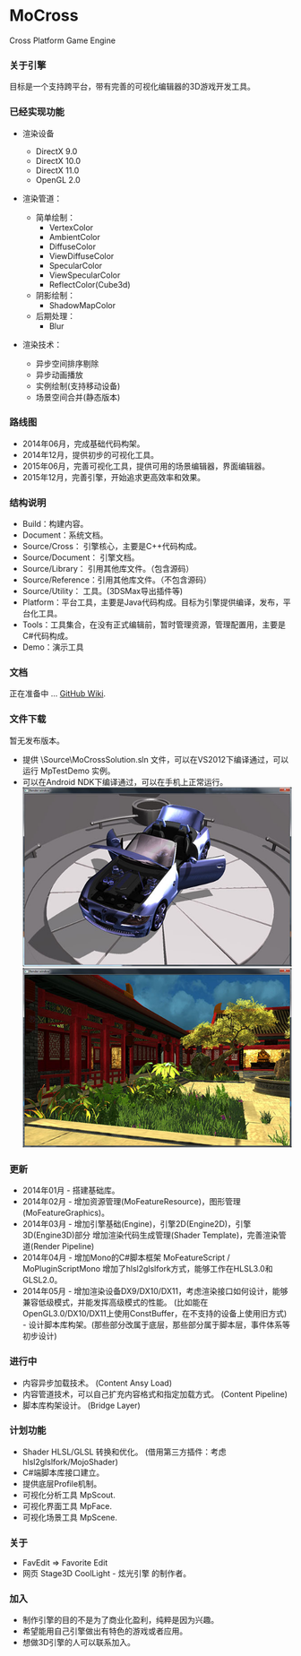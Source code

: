 MoCross
=======

Cross Platform Game Engine

### 关于引擎

目标是一个支持跨平台，带有完善的可视化编辑器的3D游戏开发工具。

### 已经实现功能

- 渲染设备
   - DirectX 9.0
   - DirectX 10.0
   - DirectX 11.0
   - OpenGL 2.0

- 渲染管道：
   - 简单绘制：
      - VertexColor
      - AmbientColor
      - DiffuseColor
      - ViewDiffuseColor
      - SpecularColor
      - ViewSpecularColor
      - ReflectColor(Cube3d)
   - 阴影绘制：
      - ShadowMapColor
   - 后期处理：
      - Blur

- 渲染技术：
   - 异步空间排序剔除
   - 异步动画播放
   - 实例绘制(支持移动设备)
   - 场景空间合并(静态版本)

### 路线图

- 2014年06月，完成基础代码构架。
- 2014年12月，提供初步的可视化工具。
- 2015年06月，完善可视化工具，提供可用的场景编辑器，界面编辑器。
- 2015年12月，完善引擎，开始追求更高效率和效果。

### 结构说明

- Build：构建内容。
- Document：系统文档。
- Source/Cross：    引擎核心，主要是C++代码构成。
- Source/Document： 引擎文档。
- Source/Library：  引用其他库文件。（包含源码）
- Source/Reference：引用其他库文件。（不包含源码）
- Source/Utility：  工具。(3DSMax导出插件等)
- Platform：平台工具，主要是Java代码构成。目标为引擎提供编译，发布，平台化工具。
- Tools：工具集合，在没有正式编辑前，暂时管理资源，管理配置用，主要是C#代码构成。
- Demo：演示工具

### 文档

正在准备中 ...
[GitHub Wiki](https://github.com/favedit/MoCross/wiki).

### 文件下载

暂无发布版本。
- 提供 \Source\MoCrossSolution.sln 文件，可以在VS2012下编译通过，可以运行 MpTestDemo 实例。
- 可以在Android NDK下编译通过，可以在手机上正常运行。
![MoCross](/Document/Resource/TestDemo01.jpg)
![MoCross](/Document/Resource/TestDemo02.jpg)

### 更新

- 2014年01月 - 搭建基础库。
- 2014年02月 - 增加资源管理(MoFeatureResource)，图形管理(MoFeatureGraphics)。 
- 2014年03月 - 增加引擎基础(Engine)，引擎2D(Engine2D)，引擎3D(Engine3D)部分
               增加渲染代码生成管理(Shader Template)，完善渲染管道(Render Pipeline)
- 2014年04月 - 增加Mono的C#脚本框架 MoFeatureScript / MoPluginScriptMono
               增加了hlsl2glslfork方式，能够工作在HLSL3.0和GLSL2.0。
- 2014年05月 - 增加渲染设备DX9/DX10/DX11，考虑渲染接口如何设计，能够兼容低级模式，并能发挥高级模式的性能。
               (比如能在OpenGL3.0/DX10/DX11上使用ConstBuffer，在不支持的设备上使用旧方式)
             - 设计脚本库构架。(那些部分改属于底层，那些部分属于脚本层，事件体系等初步设计)

### 进行中

- 内容异步加载技术。 (Content Ansy Load)
- 内容管道技术，可以自己扩充内容格式和指定加载方式。 (Content Pipeline)
- 脚本库构架设计。 (Bridge Layer)

### 计划功能

- Shader HLSL/GLSL 转换和优化。 (借用第三方插件：考虑 hlsl2glslfork/MojoShader)
- C#端脚本库接口建立。
- 提供底层Profile机制。
- 可视化分析工具 MpScout.
- 可视化界面工具 MpFace.
- 可视化场景工具 MpScene.

### 关于

- FavEdit => Favorite Edit
- 网页 Stage3D CoolLight - 炫光引擎 的制作者。

### 加入
- 制作引擎的目的不是为了商业化盈利，纯粹是因为兴趣。
- 希望能用自己引擎做出有特色的游戏或者应用。
- 想做3D引擎的人可以联系加入。
